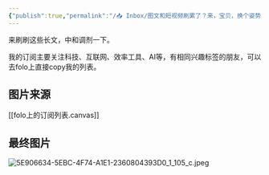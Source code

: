 ```yaml
---
{"publish":true,"permalink":"/📥 Inbox/图文和短视频刷累了？来，宝贝，换个姿势吧。.md","created":"2025-08-04","modified":"2025-08-04","cssclasses":""}
---
```



来刷刷这些长文，中和调剂一下。

我的订阅主要关注科技、互联网、效率工具、AI等，有相同兴趣标签的朋友，可以去folo上直接copy我的列表。


## 图片来源

[[folo上的订阅列表.canvas]]

## 最终图片
![5E906634-5EBC-4F74-A1E1-2360804393D0_1_105_c.jpeg](https://pub-pic.oldwinter.top/2025/08/550958c09e5a6229abdc106bc2c3f7e4.png)
